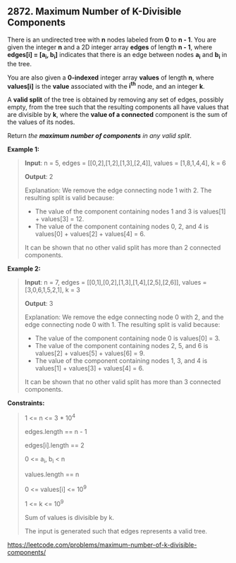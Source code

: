 ## 2872. Maximum Number of K-Divisible Components

There is an undirected tree with **n** nodes labeled from **0** to **n - 1**. You are given the integer **n** and a 2D integer array **edges** of length **n - 1**, where **edges[i] = [a<sub>i</sub>, b<sub>i</sub>]** indicates that there is an edge between nodes **a<sub>i</sub>** and **b<sub>i</sub>** in the tree.

You are also given a **0-indexed** integer array **values** of length **n**, where **values[i]** is the **value** associated with the **i<sup>th</sup>** node, and an integer **k**.

A **valid split** of the tree is obtained by removing any set of edges, possibly empty, from the tree such that the resulting components all have values that are divisible by **k**, where the **value of a connected** component is the sum of the values of its nodes.

Return *the __maximum number of components__ in any valid split*.

**Example 1:**
>
>**Input**: n = 5, edges = [[0,2],[1,2],[1,3],[2,4]], values = [1,8,1,4,4], k = 6
>
>**Output**: 2
>
>Explanation: We remove the edge connecting node 1 with 2. The resulting split is valid because:
>- The value of the component containing nodes 1 and 3 is values[1] + values[3] = 12.
>- The value of the component containing nodes 0, 2, and 4 is values[0] + values[2] + values[4] = 6.
>
>It can be shown that no other valid split has more than 2 connected components.

**Example 2:**
>
>**Input**: n = 7, edges = [[0,1],[0,2],[1,3],[1,4],[2,5],[2,6]], values = [3,0,6,1,5,2,1], k = 3
>
>**Output**: 3
>
>Explanation: We remove the edge connecting node 0 with 2, and the edge connecting node 0 with 1. The resulting split is valid because:
>- The value of the component containing node 0 is values[0] = 3.
>- The value of the component containing nodes 2, 5, and 6 is values[2] + values[5] + values[6] = 9.
>- The value of the component containing nodes 1, 3, and 4 is values[1] + values[3] + values[4] = 6.
>
>It can be shown that no other valid split has more than 3 connected components.

**Constraints:**
>
>1 <= n <= 3 * 10<sup>4</sup>
>
>edges.length == n - 1
>
>edges[i].length == 2
>
>0 <= a<sub>i</sub>, b<sub>i</sub> < n
>
>values.length == n
>
>0 <= values[i] <= 10<sup>9</sup>
>
>1 <= k <= 10<sup>9</sup>
>
>Sum of values is divisible by k.
>
>The input is generated such that edges represents a valid tree.

https://leetcode.com/problems/maximum-number-of-k-divisible-components/